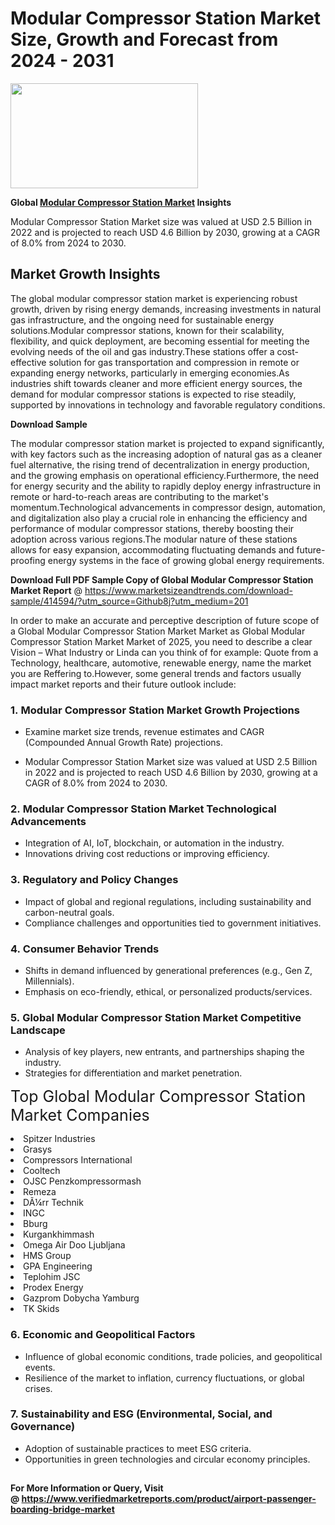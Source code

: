 <H1>Modular Compressor Station Market Size, Growth and Forecast from 2024 - 2031</H1><img class="aligncenter size-medium wp-image-584254" src="https://thirdeyenews.in/wp-content/uploads/2024/09/Global-Market-Research-300x168.jpeg" alt="" width="300" height="168" /><p><strong>Global&nbsp;<a href="https://www.marketsizeandtrends.com/download-sample/414594/?utm_source=Github8j?utm_medium=201">Modular Compressor Station Market</a> Insights</strong></p><p>Modular Compressor Station Market size was valued at USD 2.5 Billion in 2022 and is projected to reach USD 4.6 Billion by 2030, growing at a CAGR of 8.0% from 2024 to 2030.</p><p><h2>Market Growth Insights</h2> <p>The global modular compressor station market is experiencing robust growth, driven by rising energy demands, increasing investments in natural gas infrastructure, and the ongoing need for sustainable energy solutions.Modular compressor stations, known for their scalability, flexibility, and quick deployment, are becoming essential for meeting the evolving needs of the oil and gas industry.These stations offer a cost-effective solution for gas transportation and compression in remote or expanding energy networks, particularly in emerging economies.As industries shift towards cleaner and more efficient energy sources, the demand for modular compressor stations is expected to rise steadily, supported by innovations in technology and favorable regulatory conditions.</p> <p><strong>Download Sample</strong></p> <p>The modular compressor station market is projected to expand significantly, with key factors such as the increasing adoption of natural gas as a cleaner fuel alternative, the rising trend of decentralization in energy production, and the growing emphasis on operational efficiency.Furthermore, the need for energy security and the ability to rapidly deploy energy infrastructure in remote or hard-to-reach areas are contributing to the market's momentum.Technological advancements in compressor design, automation, and digitalization also play a crucial role in enhancing the efficiency and performance of modular compressor stations, thereby boosting their adoption across various regions.The modular nature of these stations allows for easy expansion, accommodating fluctuating demands and future-proofing energy systems in the face of growing global energy requirements.<p><span class=""><strong>Download Full PDF Sample Copy of Global Modular Compressor Station Market Report</strong> @ <a href="https://www.marketsizeandtrends.com/download-sample/414594/?utm_source=Github8j?utm_medium=201" target="_blank">https://www.marketsizeandtrends.com/download-sample/414594/?utm_source=Github8j?utm_medium=201</a></span></p><p>In order to make an accurate and perceptive description of future scope of a Global&nbsp;Modular Compressor Station Market Market as Global&nbsp;Modular Compressor Station Market Market of 2025, you need to describe a clear Vision &ndash; What Industry or Linda can you think of for example: Quote from a Technology, healthcare, automotive, renewable energy, name the market you are Reffering to.However, some general trends and factors usually impact market reports and their future outlook include:</p><h3>1.&nbsp;<strong>Modular Compressor Station Market Growth Projections</strong></h3><ul><li>Examine market size trends, revenue estimates and CAGR (Compounded Annual Growth Rate) projections.</li><li><p>Modular Compressor Station Market size was valued at USD 2.5 Billion in 2022 and is projected to reach USD 4.6 Billion by 2030, growing at a CAGR of 8.0% from 2024 to 2030.</p></li></ul><h3>2.&nbsp;<strong>Modular Compressor Station Market Technological Advancements</strong></h3><ul><li>Integration of AI, IoT, blockchain, or automation in the industry.</li><li>Innovations driving cost reductions or improving efficiency.</li></ul><h3>3.&nbsp;<strong>Regulatory and Policy Changes</strong></h3><ul><li>Impact of global and regional regulations, including sustainability and carbon-neutral goals.</li><li>Compliance challenges and opportunities tied to government initiatives.</li></ul><h3>4.&nbsp;<strong>Consumer Behavior Trends</strong></h3><ul><li>Shifts in demand influenced by generational preferences (e.g., Gen Z, Millennials).</li><li>Emphasis on eco-friendly, ethical, or personalized products/services.</li></ul><h3>5.&nbsp;<strong>Global Modular Compressor Station Market Competitive Landscape</strong></h3><ul><li>Analysis of key players, new entrants, and partnerships shaping the industry.</li><li>Strategies for differentiation and market penetration.</li></ul><p data-pm-slice="1 1 []"><span style="color: inherit; font-family: inherit; font-size: 25px;">Top Global Modular Compressor Station Market Companies</span></p><div class="" data-test-id=""><p><li>Spitzer Industries</li><li> Grasys</li><li> Compressors International</li><li> Cooltech</li><li> OJSC Penzkompressormash</li><li> Remeza</li><li> DÃ¼rr Technik</li><li> INGC</li><li> Bburg</li><li> Kurgankhimmash</li><li> Omega Air Doo Ljubljana</li><li> HMS Group</li><li> GPA Engineering</li><li> Teplohim JSC</li><li> Prodex Energy</li><li> Gazprom Dobycha Yamburg</li><li> TK Skids</li></p></div><h3>6.&nbsp;<strong>Economic and Geopolitical Factors</strong></h3><ul><li>Influence of global economic conditions, trade policies, and geopolitical events.</li><li>Resilience of the market to inflation, currency fluctuations, or global crises.</li></ul><h3>7.&nbsp;<strong>Sustainability and ESG (Environmental, Social, and Governance)</strong></h3><ul><li>Adoption of sustainable practices to meet ESG criteria.</li><li>Opportunities in green technologies and circular economy principles.</li></ul><h2><strong style="font-size: 14px;">For More Information or Query, Visit @&nbsp;</strong><a style="background-color: #ffffff; font-size: 14px;" href="https://www.marketsizeandtrends.com/report/modular-compressor-station-market/" target="_blank">https://www.verifiedmarketreports.com/product/airport-passenger-boarding-bridge-market</a></h2>